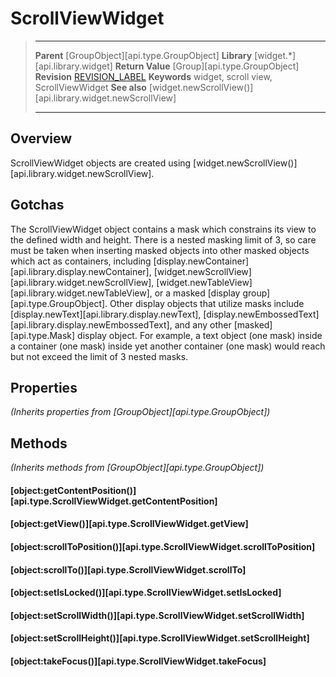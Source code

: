 # ScrollViewWidget

> --------------------- ------------------------------------------------------------------------------------------
> __Parent__ 			[GroupObject][api.type.GroupObject]
> __Library__           [widget.*][api.library.widget]
> __Return Value__		[Group][api.type.GroupObject]
> __Revision__          [REVISION_LABEL](REVISION_URL)
> __Keywords__          widget, scroll view, ScrollViewWidget
> __See also__          [widget.newScrollView()][api.library.widget.newScrollView]
> --------------------- ------------------------------------------------------------------------------------------

## Overview

ScrollViewWidget objects are created using [widget.newScrollView()][api.library.widget.newScrollView].


## Gotchas

The ScrollViewWidget object contains a mask which constrains its view to the defined width and height. There is a nested masking limit of 3, so care must be taken when inserting masked objects into other masked objects which act as containers, including [display.newContainer][api.library.display.newContainer], [widget.newScrollView][api.library.widget.newScrollView], [widget.newTableView][api.library.widget.newTableView], or a masked [display&nbsp;group][api.type.GroupObject]. Other display objects that utilize masks include [display.newText][api.library.display.newText], [display.newEmbossedText][api.library.display.newEmbossedText], and any other [masked][api.type.Mask] display object. For example, a text object (one&nbsp;mask) inside a container (one&nbsp;mask) inside yet another container (one&nbsp;mask) would reach but not exceed the limit of 3 nested masks.


## Properties

_(Inherits properties from [GroupObject][api.type.GroupObject])_


## Methods

_(Inherits methods from [GroupObject][api.type.GroupObject])_

#### [object:getContentPosition()][api.type.ScrollViewWidget.getContentPosition]
#### [object:getView()][api.type.ScrollViewWidget.getView]
#### [object:scrollToPosition()][api.type.ScrollViewWidget.scrollToPosition]
#### [object:scrollTo()][api.type.ScrollViewWidget.scrollTo]
#### [object:setIsLocked()][api.type.ScrollViewWidget.setIsLocked]
#### [object:setScrollWidth()][api.type.ScrollViewWidget.setScrollWidth]
#### [object:setScrollHeight()][api.type.ScrollViewWidget.setScrollHeight]
#### [object:takeFocus()][api.type.ScrollViewWidget.takeFocus]
